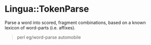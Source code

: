 Lingua::TokenParse
==================

Parse a word into scored, fragment combinations, based on a known lexicon of
word-parts (i.e. affixes).

> perl eg/word-parse automobile

